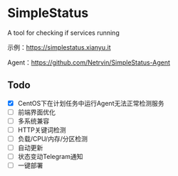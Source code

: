 # SimpleStatus
A tool for checking if services running

示例：https://simplestatus.xianyu.it  

Agent：https://github.com/Netrvin/SimpleStatus-Agent

## Todo
- [x] CentOS下在计划任务中运行Agent无法正常检测服务
- [ ] 前端界面优化
- [ ] 多系统兼容
- [ ] HTTP关键词检测
- [ ] 负载/CPU/内存/分区检测
- [ ] 自动更新
- [ ] 状态变动Telegram通知
- [ ] 一键部署
